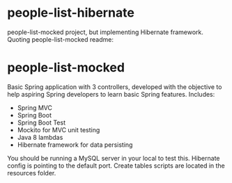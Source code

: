 # people-list-hibernate
people-list-mocked project, but implementing Hibernate framework.
Quoting people-list-mocked readme:

# people-list-mocked
Basic Spring application with 3 controllers, developed with the objective to help aspiring Spring developers to learn basic Spring features.
Includes:
- Spring MVC
- Spring Boot
- Spring Boot Test
- Mockito for MVC unit testing
- Java 8 lambdas
- Hibernate framework for data persisting

You should be running a MySQL server in your local to test this. Hibernate config is pointing to the default port. Create tables scripts are located in the resources folder.
